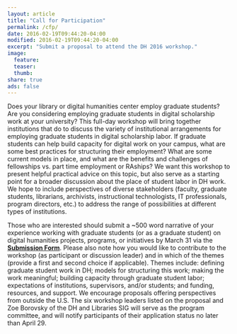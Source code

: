 ```yaml
---
layout: article
title: "Call for Participation"
permalink: /cfp/
date: 2016-02-19T09:44:20-04:00
modified: 2016-02-19T09:44:20-04:00
excerpt: "Submit a proposal to attend the DH 2016 workshop."
image:
  feature:
  teaser:
  thumb:
share: true
ads: false
---
```


Does your library or digital humanities center employ graduate students? Are you considering employing graduate students in digital scholarship work at your university? This full-day workshop will bring together institutions that do to discuss the variety of institutional arrangements for employing graduate students in digital scholarship labor. If graduate students can help build capacity for digital work on your campus, what are some best practices for structuring their employment? What are some current models in place, and what are the benefits and challenges of fellowships vs. part time employment or RAships? We want this workshop to present helpful practical advice on this topic, but also serve as a starting point for a broader discussion about the place of student labor in DH work. We hope to include perspectives of diverse stakeholders (faculty, graduate students, librarians, archivists, instructional technologists, IT professionals, program directors, etc.) to address the range of possibilities at different types of institutions. 

Those who are interested should submit a ~500 word narrative of your experience working with graduate students (or as a graduate student) on digital humanities projects, programs, or initiatives by March 31 via the [**Submission Form**](https://docs.google.com/forms/d/1kP-YoRVFUpZl22NfB1yQ5e0DPeMb1yYSpS90_tZn4_w/viewform). Please also note how you would like to contribute to the workshop (as participant or discussion leader) and in which of the themes (provide a first and second choice if applicable). Themes include: defining graduate student work in DH; models for structuring this work; making the work meaningful; building capacity through graduate student labor; expectations of institutions, supervisors, and/or students; and funding, resources, and support. We encourage proposals offering perspectives from outside the U.S. The six workshop leaders listed on the proposal and Zoe Borovsky of the DH and Libraries SIG will serve as the program committee, and will notify participants of their application status no later than April 29.